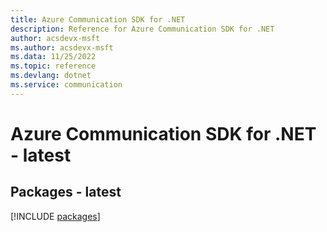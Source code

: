 ```yaml
---
title: Azure Communication SDK for .NET
description: Reference for Azure Communication SDK for .NET
author: acsdevx-msft
ms.author: acsdevx-msft
ms.data: 11/25/2022
ms.topic: reference
ms.devlang: dotnet
ms.service: communication
---
```

# Azure Communication SDK for .NET - latest
## Packages - latest
[!INCLUDE [packages](communication-index.md)]